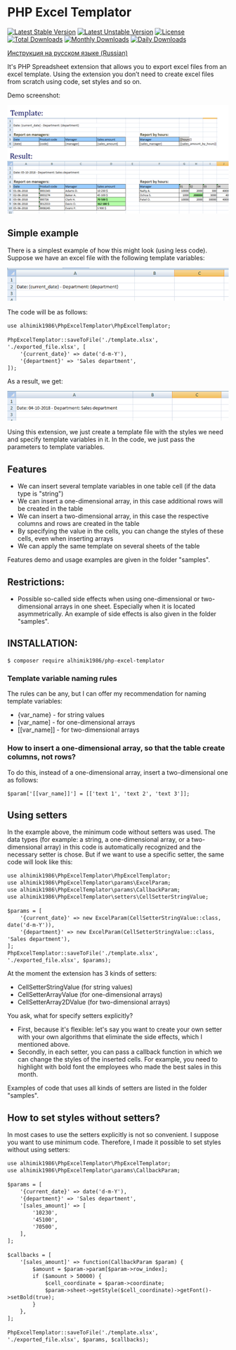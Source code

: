 # PHP Excel Templator

[![Latest Stable Version](https://poser.pugx.org/alhimik1986/php-excel-templator/v/stable)](https://packagist.org/packages/alhimik1986/php-excel-templator)
[![Latest Unstable Version](https://poser.pugx.org/alhimik1986/php-excel-templator/v/unstable)](https://packagist.org/packages/alhimik1986/php-excel-templator)
[![License](https://poser.pugx.org/alhimik1986/php-excel-templator/license)](https://packagist.org/packages/alhimik1986/php-excel-templator)
[![Total Downloads](https://poser.pugx.org/alhimik1986/php-excel-templator/downloads)](https://packagist.org/packages/alhimik1986/php-excel-templator)
[![Monthly Downloads](https://poser.pugx.org/alhimik1986/php-excel-templator/d/monthly)](https://packagist.org/packages/alhimik1986/php-excel-templator)
[![Daily Downloads](https://poser.pugx.org/alhimik1986/php-excel-templator/d/daily)](https://packagist.org/packages/alhimik1986/php-excel-templator)

[Инструкция на русском языке (Russian)](README_ru.md)

It's PHP Spreadsheet extension that allows you to export excel files from an excel template.
Using the extension you don’t need to create excel files from scratch using code, set styles and so on.

Demo screenshot:

![Demo](readme_resources/demo.png)


## Simple example
There is a simplest example of how this might look (using less code).
Suppose we have an excel file with the following template variables:

![Template](readme_resources/template.png)

The code will be as follows:
```
use alhimik1986\PhpExcelTemplator\PhpExcelTemplator;

PhpExcelTemplator::saveToFile('./template.xlsx', './exported_file.xlsx', [
	'{current_date}' => date('d-m-Y'),
	'{department}' => 'Sales department',
]);
```
As a result, we get:

![Exported file](readme_resources/exported_file.png)

Using this extension, we just create a template file with the styles we need and specify template variables in it. In the code, we just pass the parameters to template variables.

## Features
- We can insert several template variables in one table cell (if the data type is "string")
- We can insert a one-dimensional array, in this case additional rows will be created in the table
- We can insert a two-dimensional array, in this case the respective columns and rows are created in the table
- By specifying the value in the cells, you can change the styles of these cells, even when inserting arrays
- We can apply the same template on several sheets of the table

Features demo and usage examples are given in the folder "samples".

## Restrictions:
- Possible so-called side effects when using one-dimensional or two-dimensional arrays  in one sheet. Especially when it is located asymmetrically. An example of side effects is also given in the folder "samples".

## INSTALLATION:

```
$ composer require alhimik1986/php-excel-templator
```

### Template variable naming rules
The rules can be any, but I can offer my recommendation for naming template variables:
- {var_name} - for string values
- [var_name] - for one-dimensional arrays
- [[var_name]] - for two-dimensional arrays


### How to insert a one-dimensional array, so that the table create columns, not rows?
To do this, instead of a one-dimensional array, insert a two-dimensional one as follows:
```
$param['[[var_name]]'] = [['text 1', 'text 2', 'text 3']];
```

## Using setters
In the example above, the minimum code without setters was used.
The data types (for example: a string, a one-dimensional array, or a two-dimensional array) in this code is automatically recognized and the necessary setter is chose.
But if we want to use a specific setter, the same code will look like this:
```
use alhimik1986\PhpExcelTemplator\PhpExcelTemplator;
use alhimik1986\PhpExcelTemplator\params\ExcelParam;
use alhimik1986\PhpExcelTemplator\params\CallbackParam;
use alhimik1986\PhpExcelTemplator\setters\CellSetterStringValue;

$params = [
	'{current_date}' => new ExcelParam(CellSetterStringValue::class, date('d-m-Y')),
	'{department}' => new ExcelParam(CellSetterStringValue::class, 'Sales department'),
];
PhpExcelTemplator::saveToFile('./template.xlsx', './exported_file.xlsx', $params);
```
At the moment the extension has 3 kinds of setters:
- CellSetterStringValue (for string values)
- CellSetterArrayValue (for one-dimensional arrays)
- CellSetterArray2DValue (for two-dimensional arrays)

You ask, what for specify setters explicitly?
- First, because it's flexible: let's say you want to create your own setter with your own algorithms that eliminate the side effects, which I mentioned above.
- Secondly, in each setter, you can pass a callback function in which we can change the styles of the inserted cells. For example, you need to highlight with bold font the employees who made the best sales in this month.

Examples of code that uses all kinds of setters are listed in the folder "samples".

## How to set styles without setters?
In most cases to use the setters explicitly is not so convenient. I suppose you want to use minimum code. Therefore, I made it possible to set styles without using setters:
```
use alhimik1986\PhpExcelTemplator\PhpExcelTemplator;
use alhimik1986\PhpExcelTemplator\params\CallbackParam;

$params = [
	'{current_date}' => date('d-m-Y'),
	'{department}' => 'Sales department',
	'[sales_amount]' => [
		'10230',
		'45100',
		'70500',
	],
];

$callbacks = [
	'[sales_amount]' => function(CallbackParam $param) {
		$amount = $param->param[$param->row_index];
		if ($amount > 50000) {
			$cell_coordinate = $param->coordinate;
			$param->sheet->getStyle($cell_coordinate)->getFont()->setBold(true);
		}
	},
];

PhpExcelTemplator::saveToFile('./template.xlsx', './exported_file.xlsx', $params, $callbacks);
```
